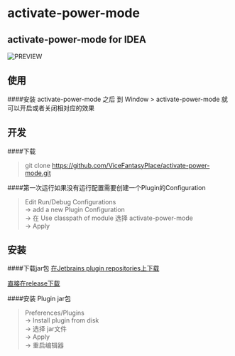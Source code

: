 activate-power-mode
====

activate-power-mode for IDEA
-------

![PREVIEW](https://github.com/ViceFantasyPlace/activate-power-mode/blob/master/ActivatePowerModePreview.gif?raw=true) 

使用
-------
####安装 activate-power-mode 之后 到 Window > activate-power-mode 就可以开启或者关闭相对应的效果

开发
-------

####下载
>git clone https://github.com/ViceFantasyPlace/activate-power-mode.git

####第一次运行如果没有运行配置需要创建一个Plugin的Configuration
>Edit Run/Debug Configurations <br>
>-> add a new Plugin Configuration <br>
>-> 在 Use classpath of module 选择 activate-power-mode <br>
>-> Apply <br>

安装
-------

####下载jar包
[在Jetbrains plugin repositories上下载](https://plugins.jetbrains.com/plugin/8330?pr=idea)

[直接在release下载](https://github.com/ViceFantasyPlace/activate-power-mode/releases)

####安装 Plugin jar包
>Preferences/Plugins <br>
>-> Install plugin from disk <br>
>-> 选择 jar文件 <br>
>-> Apply <br>
>-> 重启编辑器 <br>
